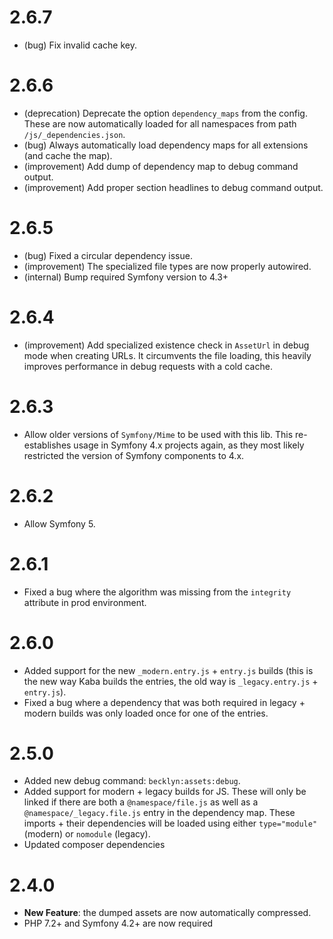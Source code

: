 2.6.7
=====

*   (bug) Fix invalid cache key.


2.6.6
=====

*   (deprecation) Deprecate the option `dependency_maps` from the config. These are now automatically loaded for all namespaces
    from path `/js/_dependencies.json`.
*   (bug) Always automatically load dependency maps for all extensions (and cache the map).
*   (improvement) Add dump of dependency map to debug command output. 
*   (improvement) Add proper section headlines to debug command output. 


2.6.5
=====

*   (bug) Fixed a circular dependency issue.
*   (improvement) The specialized file types are now properly autowired.
*   (internal) Bump required Symfony version to 4.3+


2.6.4
=====

*   (improvement) Add specialized existence check in `AssetUrl` in debug mode when creating URLs. It circumvents the file loading, this heavily improves performance in debug requests with a cold cache.


2.6.3
=====

*   Allow older versions of `Symfony/Mime` to be used with this lib. This re-establishes usage in Symfony 4.x projects again, as they most likely restricted the version
    of Symfony components to 4.x.


2.6.2
=====

*   Allow Symfony 5.


2.6.1
=====

*   Fixed a bug where the algorithm was missing from the `integrity` attribute in prod environment.


2.6.0
=====

*   Added support for the new `_modern.entry.js` + `entry.js` builds (this is the new way Kaba builds the entries, the old way is `_legacy.entry.js` + `entry.js`).
*   Fixed a bug where a dependency that was both required in legacy + modern builds was only loaded once for one of the entries.

2.5.0
=====

*   Added new debug command: `becklyn:assets:debug`.
*   Added support for modern + legacy builds for JS. These will only be linked if there are both a `@namespace/file.js` 
    as well as a `@namespace/_legacy.file.js` entry in the dependency map.
    These imports + their dependencies will be loaded using either `type="module"` (modern) or `nomodule` (legacy).
*   Updated composer dependencies

2.4.0
=====

*   **New Feature**: the dumped assets are now automatically compressed.
*   PHP 7.2+ and Symfony 4.2+ are now required
